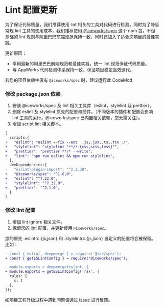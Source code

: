 # Lint 配置更新

为了保证代码质量，我们推荐使用 lint 相关的工具对代码进行检测，同时为了降低常规 lint 工具的使用成本，我们推荐使用 [@iceworks/spec](https://github.com/ice-lab/spec) 这个 npm 包，不但基础的 lint 规则与[阿里巴巴前端规范](https://f2e.alibaba-inc.com/specification/)保持一致，同时还加入了适合您项目的最佳实践。

更新原因：

- 享用最新的阿里巴巴前端规范和最佳实践，统一 lint 规范保证代码质量。
- 与 AppWorks 代码检测体系保持一致，保证项目稳定高效迭代。

若您的项目依赖中没有 `@iceworks/spec` 时，建议运行此 CodeMod

### 修改 package.json 依赖

1. 安装 @iceworks/spec 及 lint 相关工具库（eslint，stylelint 及 prettier）。
2. 删除 eslint 及 stylelint 原先的配置和插件。（不同版本的插件和配置会影响 lint 工具的运行，@iceworks/spec 已内置相关依赖，您无需关注）。
3. 增加 script lint 相关脚本。

```diff
{
  scripts:{
+   "eslint": "eslint --fix --ext  .js,.jsx,.ts,.tsx ./",
+   "stylelint": "stylelint "**/*.{css,scss,less}"",
+   "prettier": "prettier **/* --write",
+   "lint": "npm run eslint && npm run stylelint",
  },
  devDependencies:{
-   "eslint-plugin-import": "^2.3.30",
+   "@iceworks/spec": "^1.0.0",
+   "eslint": "^7.22.0",
+   "stylelint": "^7.22.0",
+   "prettier": "^2.1.0",
  }
}
```

### 修改 lint 配置

1. 增加 lint ignore 相关文件。
2. 保留您的 lint 配置，并更新使用 `@iceworks/spec`。

您的原先 .eslintrc.{js,json} 和 .stylelintrc.{js,json} 自定义的配置将会被保留。比如：

```diff
- const { eslint, deepmerge } = require('@ice/spec');
+ const { getESLintConfig } = require('@iceworks/spec');

- module.exports = deepmerge(eslint, {
+ module.exports = getESLintConfig('rax', {  
  rules: {
    s: 1
  },
});
```

如项目工程升级过程中遇到问题请通过 [issue](https://github.com/appworks-lab/codemod) 进行反馈。
